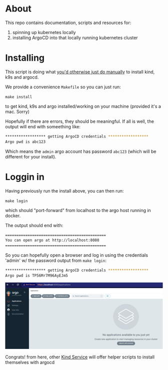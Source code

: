 # About
This repo contains documentation, scripts and resources for:

1) spinning up kubernetes locally
2) installing ArgoCD into that locally running kubernetes cluster

# Installing

This script is doing what [you'd otherwise just do manually](./manualInstructions.md) to install kind, k9s and argocd.

We provide a convenience `Makefile` so you can just run:

`make install`

to get kind, k9s and argo installed/working on your machine (provided it's a mac. Sorry)

Hopefully if there are errors, they should be meaningful. If all is well, the output will end with someething like:
```bash
****************** getting ArgoCD credentials ******************
Argo pwd is abc123
```

Which means the `admin` argo account has password `abc123` (which will be different for your install).

# Loggin in 

Having previously run the install above, you can then run:

`make login`

which should "port-forward" from localhost to the argo host running in docker.

The output should end with:
```bash
=============================================
You can open argo at http://localhost:8080
=============================================
```

So you can hopefully open a browser and log in using the credentials 'admin' w/ the password output from `make login`:
```bash
****************** getting ArgoCD credentials ******************
Argo pwd is TP56Mr7M96AyEJm5
```

![argo dashboard](exampleArgo.png)

Congrats! from here, other [Kind Service](https://www.kindservices.co.uk) will offer helper scripts to install themselves with argocd
